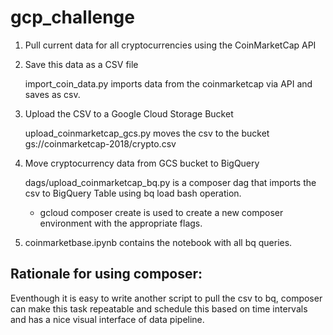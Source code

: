 # gcp_challenge

1. Pull current data for all cryptocurrencies using the CoinMarketCap API

2. Save this data as a CSV file

    import_coin_data.py imports data from the coinmarketcap via API and saves as csv.
   
3. Upload the CSV to a Google Cloud Storage Bucket

    upload_coinmarketcap_gcs.py moves the csv to the bucket gs://coinmarketcap-2018/crypto.csv
  
4. Move cryptocurrency data from GCS bucket to BigQuery
   
    dags/upload_coinmarketcap_bq.py is a composer dag that imports the csv to BigQuery Table using bq load bash operation.
   
    * gcloud composer create is used to create a new composer environment with the appropriate flags.
   
5. coinmarketbase.ipynb contains the notebook with all bq queries.


## Rationale for using composer: ##
Eventhough it is easy to write another script to pull the csv to bq, composer can make this task repeatable and schedule this based on time intervals and has a nice visual interface of data pipeline.

